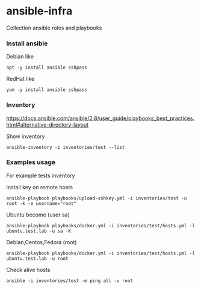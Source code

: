 # ansible-infra
Collection ansible roles and playbooks

### Install ansible

Debian like
```
apt -y install ansible sshpass
```
RedHat like 
```
yum -y install ansible sshpass
```

### Inventory
https://docs.ansible.com/ansible/2.8/user_guide/playbooks_best_practices.html#alternative-directory-layout

Show inventory
````
ansible-inventory -i inventories/test --list
````

### Examples usage

For example tests inventory

Install key on remote hosts
```
ansible-playbook playbooks/upload-sshkey.yml -i inventories/test -u root -k -e username="root"
```

Ubuntu become (user sa)
````
ansible-playbook playbooks/docker.yml -i inventories/test/hosts.yml -l ubuntu.test.lab -u sa -K
````

Debian,Centos,Fedora (root)
````
ansible-playbook playbooks/docker.yml -i inventories/test/hosts.yml -l ubuntu.test.lab -u root
````

Check alive hosts
```
ansible -i inventories/test -m ping all -u root
```
